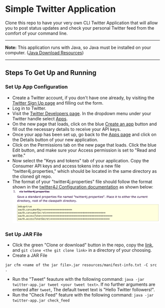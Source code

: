 # Simple Twitter Application
Clone this repo to have your very own CLI Twitter Application that will allow you to post status updates and check your personal Twitter feed from the comfort of your command line.

---

**Note:** This application runs with Java, so Java must be installed on your computer. ([Java Download Resources](https://docs.oracle.com/cd/E19182-01/820-7851/inst_cli_jdk_javahome_t/))

---

## Steps To Get Up and Running
### Set Up App Configuration
* Create a Twitter account, if you don't have one already, by visiting the [Twitter Sign Up page](https://twitter.com/i/flow/signup) and filling out the form.
* Log in to Twitter.
* Visit the [Twitter Developers page](https://developer.twitter.com/content/developer-twitter/en.html). In the dropdown menu under your Twitter handle select [Apps](https://developer.twitter.com/en/apps).
* On the new page that loads, click on the blue [Create an app](https://developer.twitter.com/en/apps/create) button and fill out the necessary details to receive your API keys.
* Once your app has been set up, go back to the [Apps page](https://developer.twitter.com/en/apps) and click on the Details button of your new application.
* Click on the Permissions tab on the new page that loads. Click the blue Edit button, and make sure your Access permission is set to "Read and write."
* Now select the "Keys and tokens" tab of your application. Copy the Consumer API keys and access tokens into a new file "twitter4j.properties," which should be located in the same directory as the cloned git repo.
* The format of your "twitter4j.properties" file should follow the format shown in the [twitter4J Configuration documentation](http://twitter4j.org/en/configuration.html) as shown below:
![example twitter4j.properties file](https://github.com/jcorteza/twitter-app/blob/master/twitter4j-config.png)
### Set Up JAR File
* Click the green "Clone or download" button in the repo, copy the [link](https://github.com/jcorteza/twitter-app.git), and `git clone <the git clone link>` in a directory of your choosing.
* Create a JAR File
```
jar cfm <name of the jar file>.jar resources/manifest-info.txt -C src .
``` 
* Run the "Tweet" feauture with the following command: `java -jar twitter-app.jar tweet <your tweet text>`. If no further arguments are entered after `tweet`, The default tweet text is "Hello Twitter followers!".
* Run the "Check Feed" feature with the following command: `java -jar twitter-app.jar check_feed`
